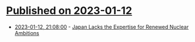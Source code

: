 # [Published on 2023-01-12](index.md)

* [2023-01-12, 21:08:00](https://soylentnews.org/article.pl?sid=23/01/12/0232223&from=rss) - [Japan Lacks the Expertise for Renewed Nuclear Ambitions](https://soylentnews.org/article.pl?sid=23/01/12/0232223&from=rss)
